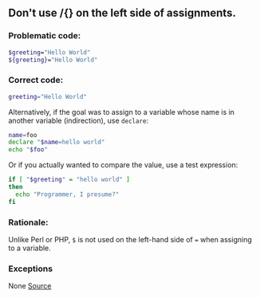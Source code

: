 ## Don't use $/${} on the left side of assignments.

### Problematic code:

```sh
$greeting="Hello World"
${greeting}="Hello World"
```

### Correct code:

```sh
greeting="Hello World"
```

Alternatively, if the goal was to assign to a variable whose name is in another variable (indirection), use `declare`:

```sh
name=foo
declare "$name=hello world"
echo "$foo"
```

Or if you actually wanted to compare the value, use a test expression:

```sh
if [ "$greeting" = "hello world" ]
then
  echo "Programmer, I presume?"
fi
```

### Rationale:

Unlike Perl or PHP, `$` is not used on the left-hand side of `=` when assigning to a variable.

### Exceptions

None
[Source](https://github.com/koalaman/shellcheck/wiki/SC2281)

